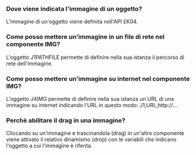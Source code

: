 ### **Dove viene indicata l'immagine di un oggetto?**

L'immagine di un'oggetto viene definita nell'API £K04.

### **Come posso mettere un'immagine in un file di rete nel componente IMG?**

L'oggetto J1PATHFILE permette di definire nella sua istanza il percorso di rete dell'immagine.

### **Come posso mettere un'immagine su internet nel componente IMG?**

L'oggetto J4IMG permette di definire nella sua istanza un URL di una immagine su internet indicando l'URL in questo modo: J1;URL;http://...

### **Perchè abilitare il drag in una immagine?**

Cliccando su un'immagine e trascinandola (drag) in  un'altro componente viene attivato il relativo dinamismo (drop) con le variabili che indicano l'oggetto a cui l'immagine è riferita.

